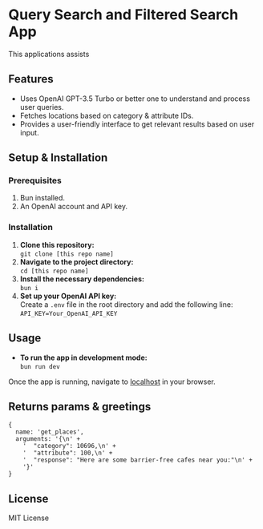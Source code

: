 # Query Search and Filtered Search App

This applications assists

## Features

- Uses OpenAI GPT-3.5 Turbo or better one to understand and process user queries.
- Fetches locations based on category & attribute IDs.
- Provides a user-friendly interface to get relevant results based on user input.

## Setup & Installation

### Prerequisites

1. Bun installed.
2. An OpenAI account and API key.

### Installation

1. **Clone this repository:**  
   `git clone [this repo name]`
2. **Navigate to the project directory:**  
   `cd [this repo name]`
3. **Install the necessary dependencies:**  
   `bun i`
4. **Set up your OpenAI API key:**  
   Create a `.env` file in the root directory and add the following line:  
   `API_KEY=Your_OpenAI_API_KEY`

## Usage

- **To run the app in development mode:**  
  `bun run dev`

Once the app is running, navigate to [localhost](http://localhost:8000) in your browser.

## Returns params & greetings

```
{
  name: 'get_places',
  arguments: '{\n' +
    '  "category": 10696,\n' +
    '  "attribute": 100,\n' +
    '  "response": "Here are some barrier-free cafes near you:"\n' +
    '}'
}
```

## License

MIT License
